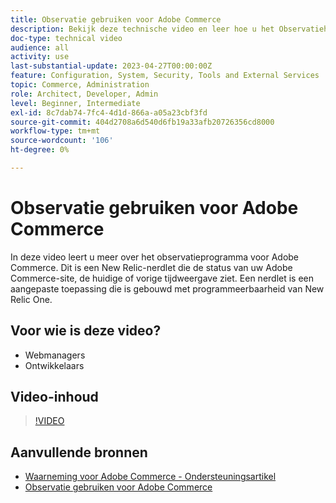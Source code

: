 ```yaml
---
title: Observatie gebruiken voor Adobe Commerce
description: Bekijk deze technische video en leer hoe u het Observatiehulpmiddel voor Adobe Commerce kunt gebruiken.
doc-type: technical video
audience: all
activity: use
last-substantial-update: 2023-04-27T00:00:00Z
feature: Configuration, System, Security, Tools and External Services
topic: Commerce, Administration
role: Architect, Developer, Admin
level: Beginner, Intermediate
exl-id: 8c7dab74-7fc4-4d1d-866a-a05a23cbf3fd
source-git-commit: 404d2708a6d540d6fb19a33afb20726356cd8000
workflow-type: tm+mt
source-wordcount: '106'
ht-degree: 0%

---
```


# Observatie gebruiken voor Adobe Commerce

In deze video leert u meer over het observatieprogramma voor Adobe Commerce. Dit is een New Relic-nerdlet die de status van uw Adobe Commerce-site, de huidige of vorige tijdweergave ziet. Een nerdlet is een aangepaste toepassing die is gebouwd met programmeerbaarheid van New Relic One.

## Voor wie is deze video?

- Webmanagers
- Ontwikkelaars

## Video-inhoud

>[!VIDEO](https://video.tv.adobe.com/v/344444?quality=12&learn=on)

## Aanvullende bronnen

- [Waarneming voor Adobe Commerce - Ondersteuningsartikel](https://experienceleague.adobe.com/docs/commerce-knowledge-base/kb/support-tools/observation/observation-adobe-commerce-overview.html?)
- [Observatie gebruiken voor Adobe Commerce](https://experienceleague.adobe.com/docs/commerce-operations/tools/observation-for-adobe-commerce/intro.html)
